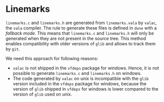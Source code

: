 # Linemarks
`linemarks.c` and `linemarks.h` are generated from `linemarks.vala` by `valac`, the `vala` compiler. The rule to generate these files is defined in `dune` with a *fallback mode*. This means that `linemarks.c` and `linemarks.h` will only be generated when they are not present in the source tree. This method enables compatibility with older versions of `glib` and allows to track them by `git`.

We need this approach for following reasons:
- `valac` is not shipped in the `vfdeps` package for windows. Hence, it is not possible to generate `linemarks.c` and `linemarks.h` on windows.
- The code generated by `valac` on unix is incompatible with the `glib` version included in the `vfdeps` package for windows, because the version of `glib` shipped in `vfdeps` for windows is lower compared to the version of `glib` used on unix.